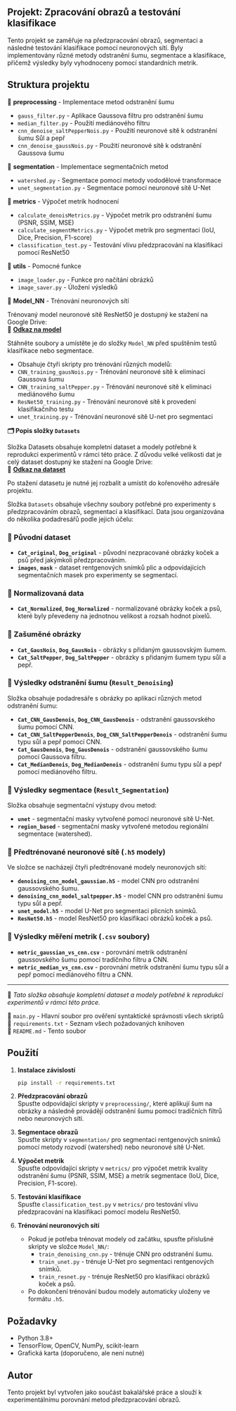 ##  **Projekt: Zpracování obrazů a testování klasifikace**  

Tento projekt se zaměřuje na předzpracování obrazů, segmentaci a následné testování klasifikace pomocí neuronových sítí. Byly implementovány různé metody odstranění šumu, segmentace a klasifikace, přičemž výsledky byly vyhodnoceny pomocí standardních metrik.  

##  **Struktura projektu**  

📂 **preprocessing** - Implementace metod odstranění šumu  
- `gauss_filter.py` - Aplikace Gaussova filtru pro odstranění šumu  
- `median_filter.py` - Použití mediánového filtru  
- `cnn_denoise_saltPepperNois.py` - Použití neuronové sítě k odstranění šumu Sůl a pepř
- `cnn_denoise_gaussNois.py` - Použití neuronové sítě k odstranění Gaussova šumu 

📂 **segmentation** - Implementace segmentačních metod  
- `watershed.py` - Segmentace pomocí metody vododělové transformace  
- `unet_segmentation.py` - Segmentace pomocí neuronové sítě U-Net  

📂 **metrics** - Výpočet metrik hodnocení  
- `calculate_denoisMetrics.py` - Výpočet metrik pro odstranění šumu (PSNR, SSIM, MSE)  
- `calculate_segmentMetrics.py` - Výpočet metrik pro segmentaci (IoU, Dice, Precision, F1-score)  
- `classification_test.py` - Testování vlivu předzpracování na klasifikaci pomocí ResNet50  

📂 **utils** - Pomocné funkce  
- `image_loader.py` - Funkce pro načítání obrázků  
- `image_saver.py` - Úložení výsledků  

📂 **Model_NN** - Trénování neuronových sítí  

Trénovaný model neuronové sítě ResNet50 je dostupný ke stažení na Google Drive:  
🔗 **[Odkaz na model]([https://drive.google.com/your_models_link](https://drive.google.com/drive/folders/1pXBWklBxM1nPzNuzwh6qU9bLhBW55nAo?usp=drive_link))**  

Stáhněte soubory a umístěte je do složky `Model_NN` před spuštěním testů klasifikace nebo segmentace.  

- Obsahuje čtyři skripty pro trénování různých modelů:
- `CNN_training_gausNois.py` - Trénování neuronové sítě k eliminaci Gaussova šumu
- `CNN_training_saltPepper.py` - Trénování neuronové sítě k eliminaci mediánového šumu
- `ResNet50_training.py` - Trénování neuronové sítě k provedení klasifikačního testu
- `unet_training.py` - Trénování neuronové sítě U-net pro segmentaci

**🗂 Popis složky `Datasets`**  

Složka Datasets obsahuje kompletní dataset a modely potřebné k reprodukci experimentů v rámci této práce. Z důvodu velké velikosti dat je celý dataset dostupný ke stažení na Google Drive:  
🔗 **[Odkaz na dataset](https://drive.google.com/drive/folders/1pXBWklBxM1nPzNuzwh6qU9bLhBW55nAo?usp=drive_link)**  

Po stažení datasetu je nutné jej rozbalit a umístit do kořenového adresáře projektu.  

Složka `Datasets` obsahuje všechny soubory potřebné pro experimenty s předzpracováním obrazů, segmentací a klasifikací. Data jsou organizována do několika podadresářů podle jejich účelu:  

### **📁 Původní dataset**  
- **`Cat_original`**, **`Dog_original`** - původní nezpracované obrázky koček a psů před jakýmkoli předzpracováním.  
- **`images`**, **`mask`** - dataset rentgenových snímků plic a odpovídajících segmentačních masek pro experimenty se segmentací.  

### **📁 Normalizovaná data**  
- **`Cat_Normalized`**, **`Dog_Normalized`** - normalizované obrázky koček a psů, které byly převedeny na jednotnou velikost a rozsah hodnot pixelů.  

### **📁 Zašuměné obrázky**  
- **`Cat_GausNois`**, **`Dog_GausNois`** - obrázky s přidaným gaussovským šumem.  
- **`Cat_SaltPepper`**, **`Dog_SaltPepper`** - obrázky s přidaným šumem typu sůl a pepř.  

### **📁 Výsledky odstranění šumu (`Result_Denoising`)**  
Složka obsahuje podadresáře s obrázky po aplikaci různých metod odstranění šumu:  
- **`Cat_CNN_GausDenois`**, **`Dog_CNN_GausDenois`** - odstranění gaussovského šumu pomocí CNN.  
- **`Cat_CNN_SaltPepperDenois`**, **`Dog_CNN_SaltPepperDenois`** - odstranění šumu typu sůl a pepř pomocí CNN.  
- **`Cat_GausDenois`**, **`Dog_GausDenois`** - odstranění gaussovského šumu pomocí Gaussova filtru.  
- **`Cat_MedianDenois`**, **`Dog_MedianDenois`** - odstranění šumu typu sůl a pepř pomocí mediánového filtru.  

### **📁 Výsledky segmentace (`Result_Segmentation`)**  
Složka obsahuje segmentační výstupy dvou metod:  
- **`unet`** - segmentační masky vytvořené pomocí neuronové sítě U-Net.  
- **`region_based`** - segmentační masky vytvořené metodou regionální segmentace (watershed).  

### **📁 Předtrénované neuronové sítě (`.h5` modely)**  
Ve složce se nacházejí čtyři předtrénované modely neuronových sítí:  
- **`denoising_cnn_model_gaussian.h5`** - model CNN pro odstranění gaussovského šumu.  
- **`denoising_cnn_model_saltpepper.h5`** - model CNN pro odstranění šumu typu sůl a pepř.  
- **`unet_model.h5`** - model U-Net pro segmentaci plicních snímků.  
- **`ResNet50.h5`** - model ResNet50 pro klasifikaci obrázků koček a psů.  

### **📁 Výsledky měření metrik (`.csv` soubory)**  
- **`metric_gaussian_vs_cnn.csv`** - porovnání metrik odstranění gaussovského šumu pomocí tradičního filtru a CNN.  
- **`metric_median_vs_cnn.csv`** - porovnání metrik odstranění šumu typu sůl a pepř pomocí mediánového filtru a CNN.  

---  
📌 *Tato složka obsahuje kompletní dataset a modely potřebné k reprodukci experimentů v rámci této práce.*

📜 `main.py` - Hlavní soubor pro ověření syntaktické správnosti všech skriptů  
📜 `requirements.txt` - Seznam všech požadovaných knihoven  
📜 `README.md` - Tento soubor  

## **Použití**  

1. **Instalace závislostí**  
   ```bash
   pip install -r requirements.txt
   ```  

2. **Předzpracování obrazů**  
   Spusťte odpovídající skripty v `preprocessing/`, které aplikují šum na obrázky a následně provádějí odstranění šumu pomocí tradičních filtrů nebo neuronových sítí.  

3. **Segmentace obrazů**  
   Spusťte skripty v `segmentation/` pro segmentaci rentgenových snímků pomocí metody rozvodí (watershed) nebo neuronové sítě U-Net.  

4. **Výpočet metrik**  
   Spusťte odpovídající skripty v `metrics/` pro výpočet metrik kvality odstranění šumu (PSNR, SSIM, MSE) a metrik segmentace (IoU, Dice, Precision, F1-score).  

5. **Testování klasifikace**  
   Spusťte `classification_test.py` v `metrics/` pro testování vlivu předzpracování na klasifikaci pomocí modelu ResNet50.  

6. **Trénování neuronových sítí**  
   - Pokud je potřeba trénovat modely od začátku, spusťte příslušné skripty ve složce `Model_NN/`:  
     - `train_denoising_cnn.py` - trénuje CNN pro odstranění šumu.  
     - `train_unet.py` - trénuje U-Net pro segmentaci rentgenových snímků.  
     - `train_resnet.py` - trénuje ResNet50 pro klasifikaci obrázků koček a psů.  
   - Po dokončení trénování budou modely automaticky uloženy ve formátu `.h5`.  

## **Požadavky**  
- Python 3.8+  
- TensorFlow, OpenCV, NumPy, scikit-learn  
- Grafická karta (doporučeno, ale není nutné)  

## **Autor**  
Tento projekt byl vytvořen jako součást bakalářské práce a slouží k experimentálnímu porovnání metod předzpracování obrazů.
